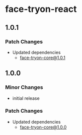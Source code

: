 # face-tryon-react

## 1.0.1

### Patch Changes

- Updated dependencies
  - face-tryon-core@1.0.1

## 1.0.0

### Minor Changes

- initial release

### Patch Changes

- Updated dependencies
  - face-tryon-core@1.0.0
